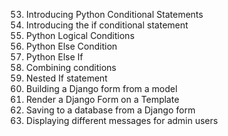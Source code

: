 53. Introducing Python Conditional Statements
54. Introducing the if conditional statement
55. Python Logical Conditions
56. Python Else Condition
57. Python Else If
58. Combining conditions
59. Nested If statement
60. Building a Django form from a model
61. Render a Django Form on a Template
62. Saving to a database from a Django form
63. Displaying different messages for admin users